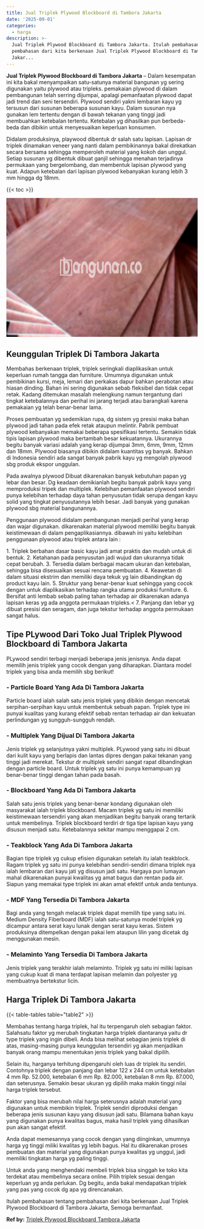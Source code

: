 ```yaml
---
title: Jual Triplek Plywood Blockboard di Tambora Jakarta
date: '2025-09-01'
categories:
  - harga
description: >-
  Jual Triplek Plywood Blockboard di Tambora Jakarta. Itulah pembahasan tentang
  pembahasan dari kita berkenaan Jual Triplek Plywood Blockboard di Tambora
  Jakar...
---
```


**Jual Triplek Plywood Blockboard di Tambora Jakarta** – Dalam kesempatan ini kita bakal menyampaikan satu-satunya material bangunan yg sering digunakan yaitu plywood atau tripleks. pemakaian plywood di dalam pembangunan telah serring dijumpai, apalagi pemanfaatan plywood dapat jadi trend dan seni tersendiri. Plywood sendiri yakni lembaran kayu yg tersusun dari susunan beberapa susunan kayu. Dalam susunan nya gunakan lem tertentu dengan di bawah tekanan yang tinggi jadi membuahkan ketebalan tertentu. Ketebalan yg dihasilkan pun berbeda-beda dan dibikin untuk menyesuaikan keperluan konsumen.

Didalam produksinya, playwood dibentuk dr salah satu lapisan. Lapisan dr triplek dinamakan veneer yang nanti dalam pembikinannya bakal direkatkan secara bersama sehingga memperoleh material yang kokoh dan unggul. Setiap susunan yg dibentuk dibuat ganjil sehingga menahan terjadinya permukaan yang bergelombang, dan membentuk lapisan plywood yang kuat. Adapun ketebalan dari lapisan plywood kebanyakan kurang lebih 3 mm hingga dg 18mm.

{{< toc >}}

![Jual Triplek Plywood Blockboard di Tambora Jakarta](/images/jual-triplek-murah-05.png)

## Keunggulan Triplek Di Tambora Jakarta

Membahas berkenaan triplek, triplek seringkali diaplikasikan untuk keperluan rumah tangga dan furniture. Umumnya digunakan untuk pembikinan kursi, meja, lemari dan perkakas dapur bahkan perabotan atau hiasan dinding. Bahan ini sering digunakan sebab fleksibel dan tidak cepat retak. Kadang ditemukan masalah melengkung namun tergantung dari tingkat ketebalannya dan perihal ini jarang terjadi atau barangkali karena pemakaian yg telah benar-benar lama.

Proses pembuatan yg sedemikian rupa, dg sistem yg presisi maka bahan plywood jadi tahan pada efek retak ataupun melintir. Pabrik pembuat plywood kebanyakan memakai beberapa spesifikasi tertentu. Semakin tidak tipis lapisan plywood maka bertambah besar kekuatannya. Ukurannya begitu banyak variasi adalah yang kerap dijumpai 3mm, 6mm, 9mm, 12mm dan 18mm. Plywood biasanya dibikin didalam kuantitas yg banyak. Bahkan di Indonesia sendiri ada sangat banyak pabrik kayu yg mengolah plywood sbg produk ekspor unggulan.

Pada awalnya plywood Dibuat dikarenakan banyak kebutuhan papan yg lebar dan besar. Dg keadaan demikianlah begitu banyak pabrik kayu yang memproduksi tripek dan multiplek. Kelebihan pemanfaatan plywood sendiri punya kelebihan terhadap daya tahan penyusutan tidak serupa dengan kayu solid yang tingkat penyusutannya lebih besar. Jadi banyak yang gunakan plywood sbg material bangunannya.

Penggunaan plywood didalam pembangunan menjadi perihal yang kerap dan wajar digunakan. dikarenakan material plywood memiliki begitu banyak keistimewaan di dalam pengaplikasiannya. dibawah ini yaitu kelebihan penggunaan plywood atau triplek antara lain :

1\. Triplek berbahan dasar basic kayu jadi amat praktis dan mudah untuk di bentuk. 2. Ketahanan pada penyusutan jadi wujud dan ukurannya tidak cepat berubah. 3. Tersedia dalam berbagai macam ukuran dan ketebalan, sehingga bisa disesuaikan sesuai rencana pembuatan. 4. Keawetan di dalam situasi ekstrim dan memiliki daya tekuk yg lain dibandingkan dg product kayu lain. 5. Struktur yang benar-benar kuat sehingga yang cocok dengan untuk diaplikasikan terhadap rangka utama produksi furniture. 6. Bersifat anti lembab sebab paling tahan terhadap air dikarenakan adanya lapisan keras yg ada anggota permukaan tripleks.< 7. Panjang dan lebar yg dibuat presisi dan seragam, dan juga tekstur terhadap anggota permukaan sangat halus.

## Tipe PLywood Dari Toko Jual Triplek Plywood Blockboard di Tambora Jakarta

PLywood sendiri terbagi menjadi beberapa jenis jenisnya. Anda dapat memilih jenis triplek yang cocok dengan yang diharapkan. Diantara model triplek yang bisa anda memilih sbg berikut!

### \- Particle Board Yang Ada Di Tambora Jakarta

Particle board ialah salah satu jenis triplek yang dibikin dengan mencetak serpihan-serpihan kayu untuk membentuk sebuah papan. Triplek type ini punyai kualitas yang kurang efektif sebab rentan terhadap air dan kekuatan perlindungan yg sungguh-sungguh rendah.

### \- Multiplek Yang Dijual Di Tambora Jakarta

Jenis triplek yg selanjutnya yakni multiplek. PLywood yang satu ini dibuat dari kulit kayu yang berlapis dan lantas dipres dengan pakai tekanan yang tinggi jadi merekat. Tekstur dr multiplek sendiri sangat rapat dibandingkan dengan particle board. Untuk triplek yg satu ini punya kemampuan yg benar-benar tinggi dengan tahan pada basah.

### \- Blockboard Yang Ada Di Tambora Jakarta

Salah satu jenis triplek yang benar-benar kondang digunakan oleh masyarakat ialah triplek blockboard. Macam triplek yg satu ini memiliki keistimewaan tersendiri yang akan menjadikan begitu banyak orang tertarik untuk membelinya. Triplek blockboard terdiri dr tiga tipe lapisan kayu yang disusun menjadi satu. Ketebalannya sekitar mampu menggapai 2 cm.

### \- Teakblock Yang Ada Di Tambora Jakarta

Bagian tipe triplek yg cukup efisien digunakan setelah itu ialah teakblock. Ragam triplek yg satu ini punya kelebihan sendiri-sendiri dimana triplek nya ialah lembaran dari kayu jati yg disusun jadi satu. Hargaya pun lumayan mahal dikarenakan punyai kwalitas yg amat bagus dan rentan pada air. Siapun yang memakai type triplek ini akan amat efektif untuk anda tentunya.

### \- MDF Yang Tersedia Di Tambora Jakarta

Bagi anda yang tengah melacak triplek dapat memilih tipe yang satu ini. Medium Density Fiberboard (MDF) ialah satu-satunya model triplek yg dicampur antara serat kayu lunak dengan serat kayu keras. Sistem produksinya ditempelkan dengan pakai lem ataupun lilin yang dicetak dg menggunakan mesin.

### \- Melaminto Yang Tersedia Di Tambora Jakarta

Jenis triplek yang terakhir ialah melaminto. Triplek yg satu ini miliki lapisan yang cukup kuat di mana terdapat lapisan melamin dan polyester yg membuatnya bertekstur licin.

## Harga Triplek Di Tambora Jakarta

{{< table-tables table="table2" >}}

Membahas tentang harga triplek, hal itu terpengaruh oleh sebagian faktor. Salahsatu faktor yg merubah tingkatan harga triplek diantaranya yaitu dr type triplek yang ingin dibeli. Anda bisa melihat sebagian jenis triplek di atas, masing-masing punya keunggulan tersendiri yg akan menjadikan banyak orang mampu menentukan jenis triplek yang bakal dipilih.

Selain itu, harganya terhitung dipengaruhi oleh luas dr triplek itu sendiri. Contohnya triplek dengan panjang dan lebar 122 x 244 cm untuk ketebalan 4 mm Rp. 52.000, ketebalan 6 mm Rp. 82.000, ketebalan 8 mm Rp. 87.000, dan seterusnya. Semakin besar ukuran yg dipilih maka makin tinggi nilai harga triplek tersebut.

Faktor yang bisa merubah nilai harga seterusnya adalah material yang digunakan untuk membikin triplek. Triplek sendiri diproduksi dengan beberapa jenis susunan kayu yang disusun jadi satu. Bilamana bahan kayu yang digunakan punya kwalitas bagus, maka hasil triplek yang dihasilkan pun akan sangat efektif.

Anda dapat memesannya yang cocok dengan yang diinginkan, umumnya harga yg tinggi miliki kwalitas yg lebih bagus. Hal itu dikarenakan proses pembuatan dan material yang digunakan punya kwalitas yg unggul, jadi memiliki tingkatan harga yg paling tinggi.

Untuk anda yang menghendaki membeli triplek bisa singgah ke toko kita terdekat atau membelinya secara online. Pilih triplek sesuai dengan keperluan yg anda perlukan. Dg begitu, anda bakal mendapatkan triplek yang pas yang cocok dg apa yg direncanakan.

Itulah pembahasan tentang pembahasan dari kita berkenaan Jual Triplek Plywood Blockboard di Tambora Jakarta, Semoga bermanfaat.

**Ref by:** [Triplek Plywood Blockboard Tambora Jakarta](https://id.wikipedia.org/wiki/Triplek)
